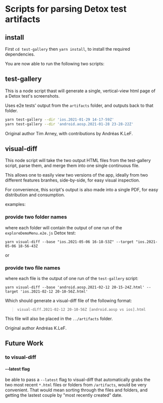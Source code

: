 # Scripts for parsing Detox test artifacts

## install

First `cd test-gallery`
then `yarn install`, to install the required dependencies.

You are now able to run the following two scripts:

## test-gallery

This is a node script thast will generate a single, vertical-view html page of a Detox test's screenshots.

Uses e2e tests' output from the `artifacts` folder, and outputs back to that folder.

```bash
yarn test-gallery --dir 'ios.2021-01-29 14-17-59Z'
yarn test-gallery --dir 'android.aosp.2021-01-28 23-28-22Z'
```

Original author Tim Arney, with contributions by Andréas K.LeF.

## visual-diff

This node script will take the two output HTML files from the test-gallery script, parse them, and merge them into one single continuous file.

This allows one to easily view two versions of the app, ideally from two different features branhes, side-by-side, for easy visual inspection.

For convenience, this script's output is also made into a single PDF, for easy distribution and consumption.

examples:

### provide two folder names

where each folder will contain the output of one run of the `exploreDemoMenu.e2e.js` Detox test:

`yarn visual-diff --base "ios.2021-05-06 16-18-53Z" --target "ios.2021-05-06 18-56-43Z`

or

### provide two file names

where each file is the output of one run of the `test-gallery` script:

`yarn visual-diff --base 'android.aosp.2021-02-12 20-15-24Z.html' --target 'ios.2021-02-12 20-10-56Z.html'`

Which should generate a visual-diff file of the following format:

>`visual-diff.2021-02-12 20-10-56Z [android.aosp vs ios].html`

This file will also be placed in the `../artifacts` folder.

Original author Andréas K.LeF.

## Future Work

### to visual-diff

#### --latest flag

be able to pass a `--latest` flag to visual-diff that automatically grabs the two most recent  `*.html` files or folders from `/artifacts`, would be very convenient. That would mean sorting through the files and folders, and getting the lastest couple by "most recently created" date.
